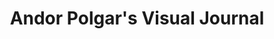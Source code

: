 ---
title: "Andor Polgar's Visual Journal"
index_filename: posts.html
posts_per_page: 6
site_url: "https://lepkef.ing"
description: "Visual experiments, photography, and creative projects by Andor Polgar"
---